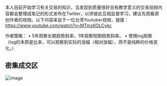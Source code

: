 本人目前开始学习有关交易的知识，当发现到质量很好且有教学意义的交易视频内容都会整理成笔记的形式发布在Twitter，以供彼此互相监督学习，建议先观看原创作者的视频。以下内容来自于一位台湾Youtuber视频，链接：https://www.youtube.com/watch?v=MTmz6OLCykc

作者策略：
• 5年观察长期趋势斜率，1年观察短期趋势斜率。
• 使用log观察（log的本质是比率，可以观察到实际的涨幅（相对涨幅），而不是纯粹的价格变化。）

## 密集成交区
![image](https://github.com/user-attachments/assets/5aba13a3-7939-4597-851a-1c1b72edef82)
